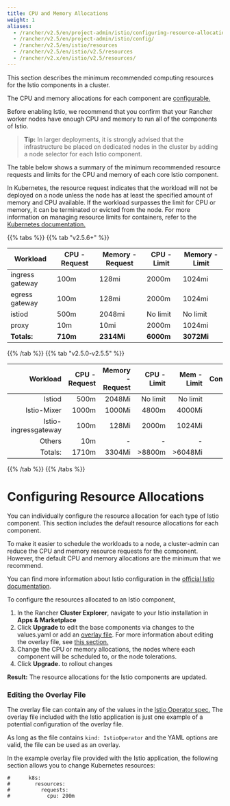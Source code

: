 ```yaml
---
title: CPU and Memory Allocations
weight: 1
aliases:
  - /rancher/v2.5/en/project-admin/istio/configuring-resource-allocations/
  - /rancher/v2.5/en/project-admin/istio/config/
  - /rancher/v2.5/en/istio/resources
  - /rancher/v2.5/en/istio/v2.5/resources
  - /rancher/v2.x/en/istio/v2.5/resources/
---
```


This section describes the minimum recommended computing resources for the Istio components in a cluster.

The CPU and memory allocations for each component are [configurable.](#configuring-resource-allocations)

Before enabling Istio, we recommend that you confirm that your Rancher worker nodes have enough CPU and memory to run all of the components of Istio.

> **Tip:** In larger deployments, it is strongly advised that the infrastructure be placed on dedicated nodes in the cluster by adding a node selector for each Istio component.

The table below shows a summary of the minimum recommended resource requests and limits for the CPU and memory of each core Istio component.

In Kubernetes, the resource request indicates that the workload will not be deployed on a node unless the node has at least the specified amount of memory and CPU available. If the workload surpasses the limit for CPU or memory, it can be terminated or evicted from the node. For more information on managing resource limits for containers, refer to the [Kubernetes documentation.](https://kubernetes.io/docs/concepts/configuration/manage-compute-resources-container/)

{{% tabs %}}
{{% tab "v2.5.6+" %}}

| Workload   | CPU - Request  | Memory - Request  |  CPU - Limit  |  Memory - Limit |
|----------------------|---------------|------------|-----------------|-------------------|
| ingress gateway |  100m | 128mi  | 2000m          |  1024mi |
| egress gateway  |  100m |  128mi   |   2000m        |  1024mi |
| istiod          |  500m      | 2048mi        |       No limit    |    No limit             |
| proxy          |  10m         | 10mi            | 2000m        | 1024mi   |
| **Totals:** | **710m** | **2314Mi** | **6000m** | **3072Mi** |

{{% /tab %}}
{{% tab "v2.5.0-v2.5.5" %}}

Workload | CPU - Request | Memory - Request | CPU - Limit | Mem - Limit | Configurable
---------:|---------------:|---------------:|-------------:|-------------:|-------------:
Istiod | 500m | 2048Mi | No limit | No limit | Y |
Istio-Mixer | 1000m | 1000Mi | 4800m | 4000Mi | Y |
Istio-ingressgateway | 100m | 128Mi | 2000m | 1024Mi | Y |
Others | 10m | - | - | - | Y |
Totals: | 1710m | 3304Mi | >8800m | >6048Mi | -

{{% /tab %}}
{{% /tabs %}}




# Configuring Resource Allocations

You can individually configure the resource allocation for each type of Istio component. This section includes the default resource allocations for each component.

To make it easier to schedule the workloads to a node, a cluster-admin can reduce the CPU and memory resource requests for the component. However, the default CPU and memory allocations are the minimum that we recommend.

You can find more information about Istio configuration in the [official Istio documentation](https://istio.io/).

To configure the resources allocated to an Istio component,

1. In the Rancher **Cluster Explorer**, navigate to your Istio installation in **Apps & Marketplace**
1. Click **Upgrade** to edit the base components via changes to the values.yaml or add an [overlay file]({{<baseurl>}}/rancher/v2.5/en/istio/v2.5/configuration-reference/#overlay-file). For more information about editing the overlay file, see [this section.](./#editing-the-overlay-file)
1. Change the CPU or memory allocations, the nodes where each component will be scheduled to, or the node tolerations.
1. Click **Upgrade.** to rollout changes

**Result:** The resource allocations for the Istio components are updated.

### Editing the Overlay File

The overlay file can contain any of the values in the [Istio Operator spec.](https://istio.io/latest/docs/reference/config/istio.operator.v1alpha1/#IstioOperatorSpec) The overlay file included with the Istio application is just one example of a potential configuration of the overlay file.

As long as the file contains `kind: IstioOperator` and the YAML options are valid, the file can be used as an overlay.

In the example overlay file provided with the Istio application, the following section allows you to change Kubernetes resources:

```
#      k8s:
#        resources:
#          requests:
#            cpu: 200m
```
